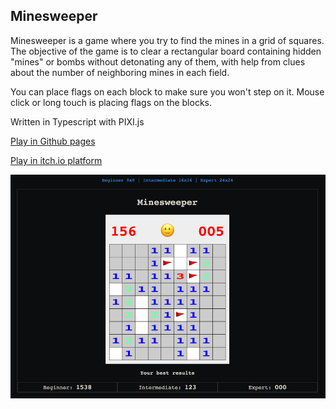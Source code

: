 ## Minesweeper

Minesweeper is a game where you try to find the mines in a grid of squares. The objective of the game is to clear a rectangular board containing hidden "mines" or bombs without detonating any of them, with help from clues about the number of neighboring mines in each field.

You can place flags on each block to make sure you won't step on it. Mouse click or long touch is placing flags on the blocks.

Written in Typescript with PIXI.js

[Play in Github pages](https://n1md7.github.io/minesweeper/)

[Play in itch.io platform](https://n1md7.itch.io/minesweeper)

![img.png](img/img.png)
